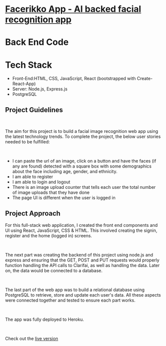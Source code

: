 <h1><a href="https://facerikkoapp.herokuapp.com/">Facerikko App - AI backed facial recognition app</a></h1>

<h1>Back End Code

<h1>Tech Stack</h1>
<ul>
  <li>Front-End:HTML, CSS, JavaScript, React (bootstrapped with Create-React-App)</li>
  <li>Server: Node.js, Express.js</li>
  <li>PostgreSQL</li>
</ul>

<h2>Project Guidelines</h2><br>
<p>The aim for this project is to build a facial image recognition web app using the latest technology trends. To complete the project, the below user stories needed to be fulfilled:</p><br>
<ul>
<li>I can paste the url of an image, click on a button and have the faces (if any are found) detected with a square box with some demographics about the face including age, gender, and ethnicity. </li>
<li>I am able to register </li>
<li>I am able to login and logout </li>
<li>There is an image upload counter that tells each user the total number of image uploads that they have done </li>
<li>The page UI is different when the user is logged in </li>
</ul>

<h2>Project Approach</h2>
<p>For this full-stack web application, I created the front end components and UI using React, JavaScript, CSS & HTML. This involved creating the signin, register and the home (logged in) screens.</p><br>

<p>The next part was creating the backend of this project using node.js and express and ensuring that the GET, POST and PUT requests would properly function handling the API calls to Clarifai, as well as handling the data. Later on, the data would be connected to a database.</p><br>

<p>The last part of the web app was to build a relational database using PostgreSQL to retrieve, store and update each user's data. All these aspects were connected together and tested to ensure each part works.</p><br>

<p>The app was fully deployed to Heroku.</p><br>


Check out the <a href="https://facerikkoapp.herokuapp.com/">live version</a>

